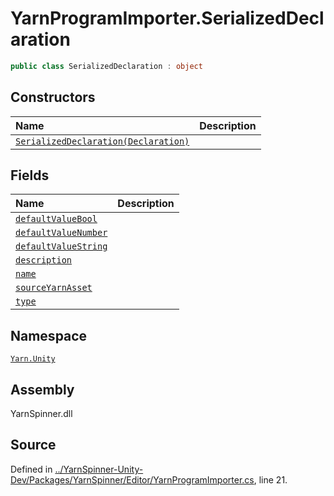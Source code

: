 # YarnProgramImporter.SerializedDeclaration

```csharp
public class SerializedDeclaration : object
```

## Constructors

| Name | Description |
| :--- | :--- |
| [`SerializedDeclaration(Declaration)`](yarnprogramimporter.serializeddeclaration._ctor-declaration.md) |  |

## Fields

| Name | Description |
| :--- | :--- |
| [`defaultValueBool`](yarnprogramimporter.serializeddeclaration.defaultvaluebool.md) |  |
| [`defaultValueNumber`](yarnprogramimporter.serializeddeclaration.defaultvaluenumber.md) |  |
| [`defaultValueString`](yarnprogramimporter.serializeddeclaration.defaultvaluestring.md) |  |
| [`description`](yarnprogramimporter.serializeddeclaration.description.md) |  |
| [`name`](yarnprogramimporter.serializeddeclaration.name.md) |  |
| [`sourceYarnAsset`](yarnprogramimporter.serializeddeclaration.sourceyarnasset.md) |  |
| [`type`](yarnprogramimporter.serializeddeclaration.type.md) |  |

## Namespace

[`Yarn.Unity`](../)

## Assembly

YarnSpinner.dll

## Source

Defined in [../YarnSpinner-Unity-Dev/Packages/YarnSpinner/Editor/YarnProgramImporter.cs](https://github.com/YarnSpinnerTool/YarnSpinner-Unity//blob/develop/Editor/YarnProgramImporter.cs#L21), line 21.

